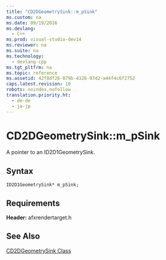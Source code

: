 ```yaml
---
title: "CD2DGeometrySink::m_pSink"
ms.custom: na
ms.date: 09/19/2016
ms.devlang: 
  - C++
ms.prod: visual-studio-dev14
ms.reviewer: na
ms.suite: na
ms.technology: 
  - devlang-cpp
ms.tgt_pltfrm: na
ms.topic: reference
ms.assetid: 42f8df26-079b-4328-97d2-a44f4c6f2752
caps.latest.revision: 10
robots: noindex,nofollow
translation.priority.ht: 
  - de-de
  - ja-jp
---
```

# CD2DGeometrySink::m_pSink
A pointer to an ID2D1GeometrySink.  
  
## Syntax  
  
```  
ID2D1GeometrySink* m_pSink;  
```  
  
## Requirements  
 **Header:** afxrendertarget.h  
  
## See Also  
 [CD2DGeometrySink Class](../vs140/CD2DGeometrySink-Class.md)